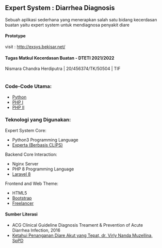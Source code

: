 ## Expert System : Diarrhea Diagnosis
Sebuah aplikasi sederhana yang menerapkan salah satu bidang kecerdasan buatan yaitu expert system untuk mendiagnosa penyakit diare

#### Prototype
visit : http://exsys.bekisar.net/

#### Tugas Matkul Kecerdasan Buatan - DTETI 2021/2022
Nismara Chandra Herdiputra | 20/456374/TK/50504 | TIF <br>
<br>
### Code-Code Utama:
<ul>
    <li><a href="https://github.com/frchandra/exsys-kuliah/blob/main/python/test.py">Python</a></li>
    <li><a href="https://github.com/frchandra/exsys-kuliah/blob/main/app/Http/Controllers/ComputeController.php">PHP I</a></li>
    <li><a href="https://github.com/frchandra/exsys-kuliah/blob/main/resources/views/result.blade.php#L89">PHP II</a></li>
</ul>

### Teknologi yang Digunakan:
Expert System Core:
<ul>
    <li>Python3 Programming Language</li>
    <li><a href="https://github.com/nilp0inter/experta">Experta (Berbasis CLIPS)</a></li>
</ul>

Backend Core Interaction:
<ul>
    <li>Nginx Server</li>
    <li>PHP 8 Programming Language</li>
    <li><a href="https://github.com/laravel/laravel">Laravel 8</a></li>
</ul>

Frontend and Web Theme:
<ul>
    <li>HTML5</li>
    <li><a href="https://github.com/twbs/bootstrap">Bootstrap</a></li>
    <li><a href="https://startbootstrap.com/theme/freelancer">Freelancer</a></li>
</ul>


#### Sumber Literasi
<ul>
    <li>ACG Clinical Guideline Diagnosis Treament & Prevention of Acute Diarrhea Infection, 2016</li>
    <li><a href="https://ygi.or.id/ketahui-penanganan-diare-akut-yang-tepat/">Ketahui Penanganan Diare Akut yang Tepat, dr. Virly Nanda Muzellina, SpPD</a></li>
</ul>







